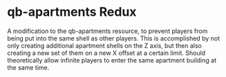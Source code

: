 # qb-apartments Redux
A modification to the qb-apartments resource, to prevent players from being put into the same shell as other players. This is accomplished by not only creating additional apartment shells on the Z axis, but then also creating a new set of them on a new X offset at a certain limit. Should theoretically allow infinite players to enter the same apartment building at the same time.
